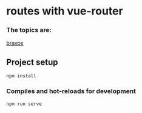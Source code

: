 # routes with vue-router

### The topics are:

[bravox]()



## Project setup
```
npm install
```

### Compiles and hot-reloads for development
```
npm run serve
```
